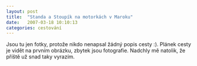```yaml
---
layout: post
title:  "Standa a Stoupík na motorkách v Maroku"
date:   2007-03-18 10:10:13
categories: cestování
---
```


Jsou tu jen fotky, protože nikdo nenapsal žádný popis cesty :). Plánek cesty je vidět na prvním obrázku, zbytek jsou fotografie. Nadchly mě natolik, že příště už snad taky vyrazím.